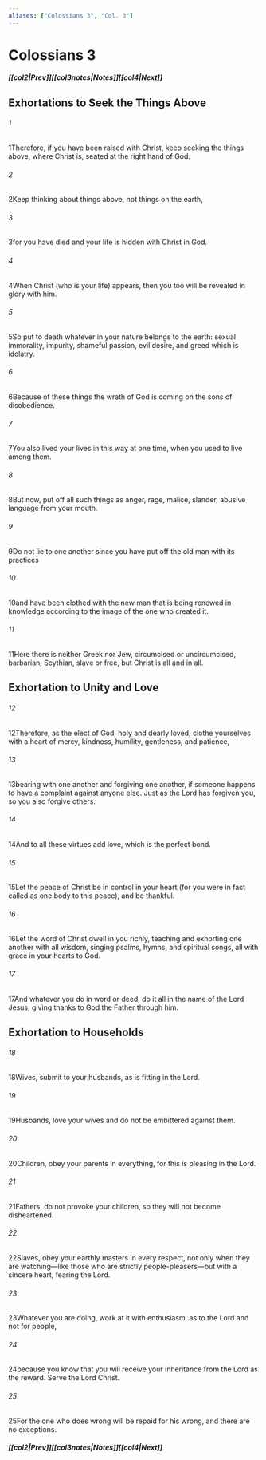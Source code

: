 ```yaml
---
aliases: ["Colossians 3", "Col. 3"]
---
```

# Colossians 3
##### <span class=arrow-left></span>[[col2|Prev]]<span class=navigation-separator></span>[[col3notes|Notes]]<span class=navigation-separator></span>[[col4|Next]]<span class=arrow-right></span>
## Exhortations to Seek the Things Above
###### 1
<span class=verse-first>1</span>Therefore, if you have been raised with Christ, keep seeking the things above, where Christ is, seated at the right hand of God.
###### 2
<span class=verse-body>2</span>Keep thinking about things above, not things on the earth,
###### 3
<span class=verse-body>3</span>for you have died and your life is hidden with Christ in God.
###### 4
<span class=verse-body>4</span>When Christ (who is your life) appears, then you too will be revealed in glory with him.
<div class=paragraph-break></div>

###### 5
<span class=verse-first>5</span>So put to death whatever in your nature belongs to the earth: sexual immorality, impurity, shameful passion, evil desire, and greed which is idolatry.
###### 6
<span class=verse-body>6</span>Because of these things the wrath of God is coming on the sons of disobedience.
###### 7
<span class=verse-body>7</span>You also lived your lives in this way at one time, when you used to live among them.
###### 8
<span class=verse-body>8</span>But now, put off all such things as anger, rage, malice, slander, abusive language from your mouth.
###### 9
<span class=verse-body>9</span>Do not lie to one another since you have put off the old man with its practices
###### 10
<span class=verse-body>10</span>and have been clothed with the new man that is being renewed in knowledge according to the image of the one who created it.
###### 11
<span class=verse-body>11</span>Here there is neither Greek nor Jew, circumcised or uncircumcised, barbarian, Scythian, slave or free, but Christ is all and in all.
## Exhortation to Unity and Love
###### 12
<span class=verse-first>12</span>Therefore, as the elect of God, holy and dearly loved, clothe yourselves with a heart of mercy, kindness, humility, gentleness, and patience,
###### 13
<span class=verse-body>13</span>bearing with one another and forgiving one another, if someone happens to have a complaint against anyone else. Just as the Lord has forgiven you, so you also forgive others.
###### 14
<span class=verse-body>14</span>And to all these virtues add love, which is the perfect bond.
###### 15
<span class=verse-body>15</span>Let the peace of Christ be in control in your heart (for you were in fact called as one body to this peace), and be thankful.
###### 16
<span class=verse-body>16</span>Let the word of Christ dwell in you richly, teaching and exhorting one another with all wisdom, singing psalms, hymns, and spiritual songs, all with grace in your hearts to God.
###### 17
<span class=verse-body>17</span>And whatever you do in word or deed, do it all in the name of the Lord Jesus, giving thanks to God the Father through him.
## Exhortation to Households
###### 18
<span class=verse-first>18</span>Wives, submit to your husbands, as is fitting in the Lord.
###### 19
<span class=verse-body>19</span>Husbands, love your wives and do not be embittered against them.
###### 20
<span class=verse-body>20</span>Children, obey your parents in everything, for this is pleasing in the Lord.
###### 21
<span class=verse-body>21</span>Fathers, do not provoke your children, so they will not become disheartened.
<div class=paragraph-break></div>

###### 22
<span class=verse-first>22</span>Slaves, obey your earthly masters in every respect, not only when they are watching—like those who are strictly people-pleasers—but with a sincere heart, fearing the Lord.
###### 23
<span class=verse-body>23</span>Whatever you are doing, work at it with enthusiasm, as to the Lord and not for people,
###### 24
<span class=verse-body>24</span>because you know that you will receive your inheritance from the Lord as the reward. Serve the Lord Christ.
###### 25
<span class=verse-body>25</span>For the one who does wrong will be repaid for his wrong, and there are no exceptions.
##### <span class=arrow-left></span>[[col2|Prev]]<span class=navigation-separator></span>[[col3notes|Notes]]<span class=navigation-separator></span>[[col4|Next]]<span class=arrow-right></span>